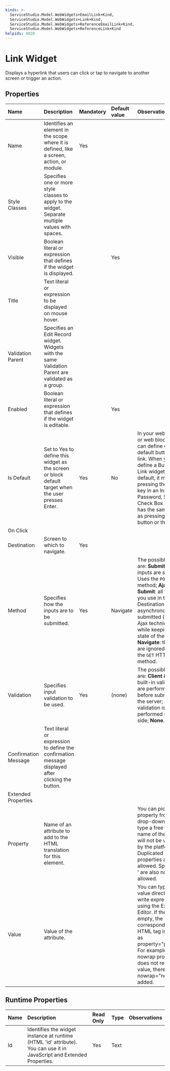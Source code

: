 ```yaml
---
kinds: >-
  ServiceStudio.Model.WebWidgets+EmailLink+Kind,
  ServiceStudio.Model.WebWidgets+Link+Kind,
  ServiceStudio.Model.WebWidgets+ReferenceEmailLink+Kind,
  ServiceStudio.Model.WebWidgets+ReferenceLink+Kind
helpids: 4028
---
```


# Link Widget

Displays a hyperlink that users can click or tap to navigate to another screen or trigger an action.

## Properties

| Name | Description | Mandatory | Default value | Observations |
| :--- | :--- | :--- | :--- | :--- |
| Name | Identifies an element in the scope where it is defined, like a screen, action, or module. | Yes |  |  |
| Style Classes | Specifies one or more style classes to apply to the widget. Separate multiple values with spaces. |  |  |  |
| Visible | Boolean literal or expression that defines if the widget is displayed. |  | Yes |  |
| Title | Text literal or expression to be displayed on mouse hover. |  |  |  |
| Validation Parent | Specifies an Edit Record widget. Widgets with the same Validation Parent are validated as a group. |  |  |  |
| Enabled | Boolean literal or expression that defines if the widget is editable. |  | Yes |  |
| Is Default | Set to Yes to define this widget as the screen or block default target when the user presses Enter. | Yes | No | In your web screens or web blocks you can define one default button or link. When you define a Button or Link widget as default, it means that pressing the `ENTER` key in an Input, Input Password, Select or Check Box widget has the same effect as pressing the button or the link. |
| On Click |  |  |  |  |
| Destination | Screen to which to navigate. | Yes |  |  |
| Method | Specifies how the inputs are to be submitted. | Yes | Navigate | The possible values are:  **Submit**: the inputs are submitted. Uses the `POST` HTTP method;  **Ajax Submit**: all the inputs you use in the Destination logic are asynchronously submitted \(using Ajax techniques\) while keeping the state of the screen;  **Navigate**: the inputs are ignored. Uses the `GET` HTTP method. |
| Validation | Specifies input validation to be used. | Yes | \(none\) | The possible values are:  **Client & Server**: built-in validations are performed before submitting to the server;  **Server**: validation is performed server-side;  **None**. |
| Confirmation Message | Text literal or expression to define the confirmation message displayed after clicking the button. |  |  |  |
| Extended Properties |  |  |  |  |
| Property | Name of an attribute to add to the HTML translation for this element. |  |  | You can pick a property from the drop-down list or type a free text. The name of the property will not be validated by the platform.  Duplicated properties are not allowed. Spaces, " or ' are also not allowed. |
| Value | Value of the attribute. |  |  | You can type the value directly or write expressions using the Expression Editor.  If the Value is empty, the corresponding HTML tag is created as property="property". For example, the nowrap property does not require a value, therefore nowrap="nowrap" is added. |

## Runtime Properties

| Name | Description | Read Only | Type | Observations |
| :--- | :--- | :--- | :--- | :--- |
| Id | Identifies the widget instance at runtime \(HTML 'id' attribute\). You can use it in JavaScript and Extended Properties. | Yes | Text |  |

